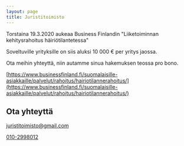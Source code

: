 ```yaml
---
layout: page
title: Juristitoimisto
---
```


Torstaina 19.3.2020 aukeaa Business Finlandin "Liiketoiminnan kehitysrahoitus häiriötilantetessa"

Soveltuville yrityksille on siis aluksi 10 000 € per yritys jaossa.

Ota meihin yhteyttä, niin autamme sinua hakemuksen teossa pro bono.

[https://www.businessfinland.fi/suomalaisille-asiakkaille/palvelut/rahoitus/hairiotilannerahoitus/](https://www.businessfinland.fi/suomalaisille-asiakkaille/palvelut/rahoitus/hairiotilannerahoitus/)

## Ota yhteyttä

[juristitoimisto@gmail.com](mailto:juristitoimisto@gmail.com)

[010-2998012](tel:010-2998012)

